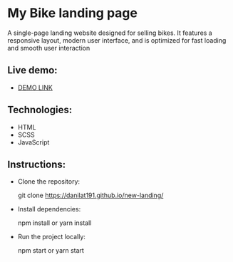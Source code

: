 # My Bike landing page

A single-page landing website designed for selling bikes. It features a responsive layout, modern user interface, and is optimized for fast loading and smooth user interaction

## Live demo:
  - [DEMO LINK](https://danilat191.github.io/new-landing/)

## Technologies:

  - HTML
  - SCSS
  - JavaScript

## Instructions:

  - Clone the repository:
  
    git clone https://danilat191.github.io/new-landing/
  
  - Install dependencies:
  
    npm install
     or
    yarn install
  
  - Run the project locally:
  
    npm start
     or
    yarn start
